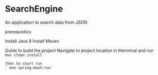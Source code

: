 # SearchEngine
An application to search data from JSON

prerequistics

Install Java 8
Install Maven

Guide to build the project
Navigate to project location in therminal and run
    `mvn clean install`

    then to start run
    ` mvn spring-boot:run`
